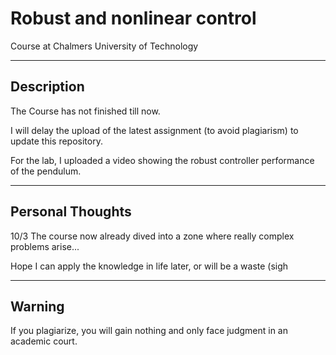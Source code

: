 # Robust and nonlinear control
 Course at Chalmers University of Technology
 
---
## Description

The Course has not finished till now.

I will delay the upload of the latest assignment (to avoid plagiarism) to update this repository.

For the lab, I uploaded a video showing the robust controller performance of the pendulum.

---
## Personal Thoughts

10/3
The course now already dived into a zone where really complex problems arise... 

Hope I can apply the knowledge in life later, or will be a waste (sigh

---
## Warning
If you plagiarize, you will gain nothing and only face judgment in an academic court.
